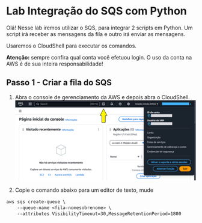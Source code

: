 # Lab Integração do SQS com Python

Olá! Nesse lab iremos utilizar o SQS, para integrar 2 scripts em Python. Um script irá receber as mensagens da fila e outro irá enviar as mensagens.

Usaremos o CloudShell para executar os comandos.

**Atenção:** sempre confira qual conta você efetuou login. O uso da conta na AWS é de sua inteira responsabilidade!

## Passo 1 - Criar a fila do SQS

1. Abra o console de gerenciamento da AWS e depois abra o CloudShell.
![aws-cloudshell1](/img/aws-cloudshell1.png)

2. Copie o comando abaixo para um editor de texto, mude


```
aws sqs create-queue \
    --queue-name <fila-nomesobrenome> \
    --attributes VisibilityTimeout=30,MessageRetentionPeriod=1800
```





